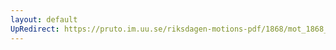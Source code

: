 ```yaml
---
layout: default
UpRedirect: https://pruto.im.uu.se/riksdagen-motions-pdf/1868/mot_1868__fk__54.pdf
---
```

